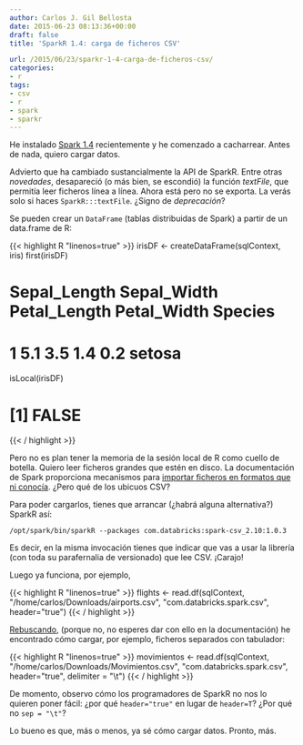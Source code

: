 ```yaml
---
author: Carlos J. Gil Bellosta
date: 2015-06-23 08:13:36+00:00
draft: false
title: 'SparkR 1.4: carga de ficheros CSV'

url: /2015/06/23/sparkr-1-4-carga-de-ficheros-csv/
categories:
- r
tags:
- csv
- r
- spark
- sparkr
---
```


He instalado [Spark 1.4](http://www.datanalytics.com/2015/06/17/liberado-spark-1-4/) recientemente y he comenzado a cacharrear. Antes de nada, quiero cargar datos.

Advierto que ha cambiado sustancialmente la API de SparkR. Entre otras _novedades_, desapareció (o más bien, se escondió) la función _textFile_, que permitía leer ficheros línea a línea. Ahora está pero no se exporta. La verás solo si haces `SparkR:::textFile`. ¿Signo de _deprecación_?

Se pueden crear un `DataFrame` (tablas distribuidas de Spark) a partir de un data.frame de R:

{{< highlight R "linenos=true" >}}
irisDF <- createDataFrame(sqlContext, iris)
first(irisDF)
# Sepal_Length Sepal_Width Petal_Length Petal_Width Species
# 1          5.1         3.5          1.4         0.2  setosa
isLocal(irisDF)
# [1] FALSE
{{< / highlight >}}

Pero no es plan tener la memoria de la sesión local de R como cuello de botella. Quiero leer ficheros grandes que estén en disco. La documentación de Spark proporciona mecanismos para [importar ficheros en formatos que ni conocía](http://people.apache.org/~pwendell/spark-releases/latest/sql-programming-guide.html#data-sources). ¿Pero qué de los ubicuos CSV?

Para poder cargarlos, tienes que arrancar (¿habrá alguna alternativa?) SparkR así:

`/opt/spark/bin/sparkR --packages com.databricks:spark-csv_2.10:1.0.3`

Es decir, en la misma invocación tienes que indicar que vas a usar la librería (con toda su parafernalia de versionado) que lee CSV. ¡Carajo!

Luego ya funciona, por ejemplo,

{{< highlight R "linenos=true" >}}
flights <- read.df(sqlContext, "/home/carlos/Downloads/airports.csv", "com.databricks.spark.csv", header="true")
{{< / highlight >}}

[Rebuscando](https://github.com/databricks/spark-csv/blob/master/src/test/scala/com/databricks/spark/csv/CsvSuite.scala), (porque no, no esperes dar con ello en la documentación) he encontrado cómo cargar, por ejemplo, ficheros separados con tabulador:


{{< highlight R "linenos=true" >}}
movimientos <- read.df(sqlContext, "/home/carlos/Downloads/Movimientos.csv", "com.databricks.spark.csv", header="true", delimiter = "\t")
{{< / highlight >}}

De momento, observo cómo los programadores de SparkR no nos lo quieren poner fácil: ¿por qué `header="true"` en lugar de `header=T`? ¿Por qué no `sep = "\t"`?

Lo bueno es que, más o menos, ya sé cómo cargar datos. Pronto, más.
